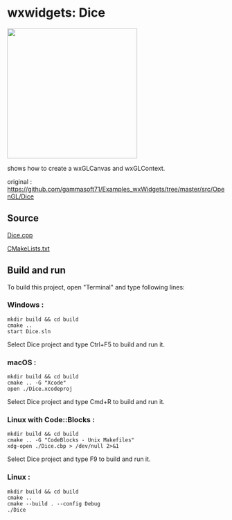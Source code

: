 # wxwidgets: Dice

<image src="https://raw.githubusercontent.com/ohwada/MAC_cpp_Samples/master/wxwidgets/Dice/scrrenshots/dice.png" width="300" /> <br/>

shows how to create a wxGLCanvas and wxGLContext. <br/>

original : https://github.com/gammasoft71/Examples_wxWidgets/tree/master/src/OpenGL/Dice <br/>

## Source

[Dice.cpp](Dice.cpp)

[CMakeLists.txt](CMakeLists.txt)

## Build and run

To build this project, open "Terminal" and type following lines:

### Windows :

``` shell
mkdir build && cd build
cmake .. 
start Dice.sln
```

Select Dice project and type Ctrl+F5 to build and run it.

### macOS :

``` shell
mkdir build && cd build
cmake .. -G "Xcode"
open ./Dice.xcodeproj
```

Select Dice project and type Cmd+R to build and run it.

### Linux with Code::Blocks :

``` shell
mkdir build && cd build
cmake .. -G "CodeBlocks - Unix Makefiles"
xdg-open ./Dice.cbp > /dev/null 2>&1
```

Select Dice project and type F9 to build and run it.

### Linux :

``` shell
mkdir build && cd build
cmake .. 
cmake --build . --config Debug
./Dice
```
